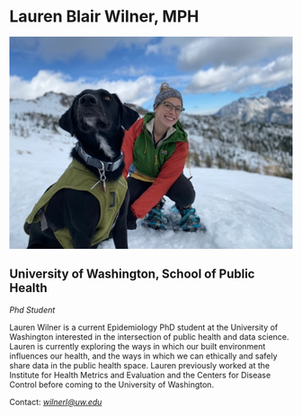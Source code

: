 # Lauren Blair Wilner, MPH

![Image title](_artifacts/lauren.jpeg)
## University of Washington, School of Public Health
*Phd Student* 

Lauren Wilner is a current Epidemiology PhD student at the University of Washington interested in the intersection of public health and data science. Lauren is currently exploring the ways in which our built environment influences our health, and the ways in which we can ethically and safely share data in the public health space. Lauren previously worked at the Institute for Health Metrics and Evaluation and the Centers for Disease Control before coming to the University of Washington.   


Contact: *wilnerl@uw.edu*